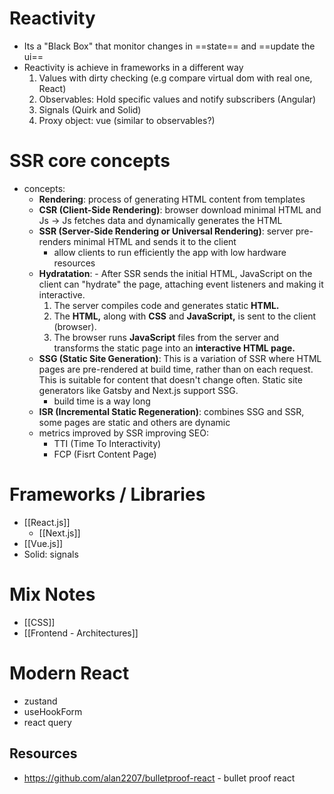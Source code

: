 # Reactivity
+ Its a "Black Box" that monitor changes in ==state== and ==update the ui==
+ Reactivity is achieve in frameworks in a different way
	1. Values with dirty checking (e.g compare virtual dom with real one, React)
	2. Observables: Hold specific values and notify subscribers (Angular)
	3. Signals (Quirk and Solid)
	4. Proxy object: vue (similar to observables?)
# SSR core concepts
+ concepts:
	+ **Rendering**: process of generating HTML content from templates
	+ **CSR (Client-Side Rendering)**: browser download minimal HTML and Js -> Js fetches data and dynamically generates the HTML
	+ **SSR (Server-Side Rendering or Universal Rendering)**: server pre-renders minimal HTML and sends it to the client
		+ allow clients to run efficiently the app with low hardware resources
	+ **Hydratation**: - After SSR sends the initial HTML, JavaScript on the client can "hydrate" the page, attaching event listeners and making it interactive.
		1. The server compiles code and generates static **HTML.**
		2. The **HTML,** along with **CSS** and **JavaScript,** is sent to the client (browser).
		3. The browser runs **JavaScript** files from the server and transforms the static page into an **interactive HTML page.**
	+ **SSG (Static Site Generation)**: This is a variation of SSR where HTML pages are pre-rendered at build time, rather than on each request. This is suitable for content that doesn't change often. Static site generators like Gatsby and Next.js support SSG.
		+ build time is a way long
	+ **ISR (Incremental Static Regeneration)**: combines SSG and SSR, some pages are static and others are dynamic
	+ metrics improved by SSR improving SEO:
		+ TTI (Time To Interactivity)
		+ FCP (Fisrt Content Page)

# Frameworks / Libraries
+ [[React.js]]
	+ [[Next.js]]
+ [[Vue.js]]
+ Solid: signals
# Mix Notes
+ [[CSS]]
+ [[Frontend - Architectures]]
# Modern React
+ zustand
+ useHookForm
+ react query
## Resources
+ https://github.com/alan2207/bulletproof-react - bullet proof react